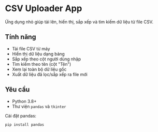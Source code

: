 # CSV Uploader App

Ứng dụng nhỏ giúp tải lên, hiển thị, sắp xếp và tìm kiếm dữ liệu từ file CSV.

## Tính năng
- Tải file CSV từ máy
- Hiển thị dữ liệu dạng bảng
- Sắp xếp theo cột người dùng nhập
- Tìm kiếm theo tên (cột "Tên")
- Xem lại toàn bộ dữ liệu gốc
- Xuất dữ liệu đã lọc/sắp xếp ra file mới

## Yêu cầu
- Python 3.8+
- Thư viện `pandas` và `tkinter`

Cài đặt pandas:
```bash
pip install pandas
